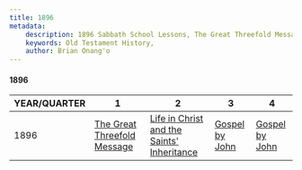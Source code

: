 ```yaml
---
title: 1896
metadata:
    description: 1896 Sabbath School Lessons, The Great Threefold Message, Life in Christ and the  Saints' Inheritance, Gospel by John, Gospel by John
    keywords: Old Testament History,
    author: Brian Onang'o
---
```


#### 1896

YEAR/QUARTER |   1  | 2| 3| 4
-------------|------------|---|--|---
1896   |  [The Great Threefold Message](/1891-1900/1896/quarter1) | [Life in Christ and the  Saints' Inheritance](/1891-1900/1896/quarter2) | [Gospel by John](/1891-1900/1896/quarter3) | [Gospel by John](/1891-1900/1896/quarter4) |
 